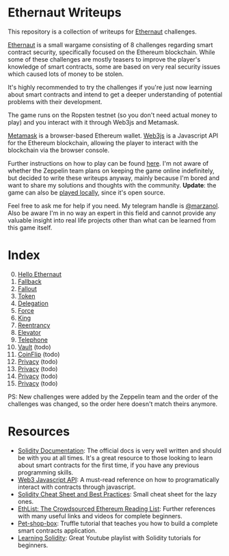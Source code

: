 # Ethernaut Writeups

This repository is a collection of writeups for [Ethernaut](https://ethernaut.zeppelin.solutions/) challenges.

[Ethernaut](https://ethernaut.zeppelin.solutions/) is a small wargame consisting of 8 challenges regarding smart contract security, specifically focused on the Ethereum blockchain. While some of these challenges are mostly teasers to improve the player's knowledge of smart contracts, some are based on very real security issues which caused lots of money to be stolen.

It's highly recommended to try the challenges if you're just now learning about smart contracts and intend to get a deeper understanding of potential problems with their development.

The game runs on the Ropsten testnet (so you don't need actual money to play) and you interact with it through Web3js and Metamask.

[Metamask](https://chrome.google.com/webstore/detail/metamask/nkbihfbeogaeaoehlefnkodbefgpgknn) is a browser-based Ethereum wallet. [Web3js](https://github.com/ethereum/web3.js/) is a Javascript API for the Ethereum blockchain, allowing the player to interact with the blockchain via the browser console.

Further instructions on how to play can be found [here](https://ethernaut.zeppelin.solutions/help). I'm not aware of whether the Zeppelin team plans on keeping the game online indefinitely, but decided to write these writeups anyway, mainly because I'm bored and want to share my solutions and thoughts with the community. **Update**: the game can also be [played locally](https://github.com/OpenZeppelin/ethernaut), since it's open source.

Feel free to ask me for help if you need. My telegram handle is [@marzanol](tg://resolve?domain=marzanol). Also be aware I'm in no way an expert in this field and cannot provide any valuable insight into real life projects other than what can be learned from this game itself.

# Index
0. [Hello Ethernaut](0-hello.md)
1. [Fallback](1-fallback.md)
2. [Fallout](2-fallout.md)
3. [Token](3-token.md)
4. [Delegation](4-delegation.md)
5. [Force](5-force.md)
6. [King](6-king.md)
7. [Reentrancy](7-reentrancy.md)
8. [Elevator](8-elevator.md)
9. [Telephone](9-telephone.md)
10. [Vault](10-vault.md) (todo)
11. [CoinFlip](11-coinflip.md) (todo)
12. [Privacy](12-privacy.md) (todo)
13. [Privacy](13-gatekeeper-1.md) (todo)
14. [Privacy](14-gatekeeper-2.md) (todo)
15. [Privacy](15-naughtcoin.md) (todo)


PS: New challenges were added by the Zeppelin team and the order of the challenges was changed, so the order here doesn't match theirs anymore.

# Resources
* [Solidity Documentation](https://solidity.readthedocs.io/en/develop/):
The official docs is very well written and should be with you at all times. It's a great resource to those looking to learn about smart contracts for the first time, if you have any previous programming skills.
* [Web3 Javascript API](https://github.com/ethereum/wiki/wiki/JavaScript-API):
A must-read reference on how to programatically interact with contracts through javascript.
* [Solidity Cheat Sheet and Best Practices](https://github.com/manojpramesh/solidity-cheatsheet): Small cheat sheet for the lazy ones.
* [EthList: The Crowdsourced Ethereum Reading List](https://github.com/Scanate/EthList): Further references with many useful links and videos for complete beginners.
* [Pet-shop-box](https://github.com/truffle-box/pet-shop-box): Truffle tutorial that teaches you how to build a complete smart contracts application.
* [Learning Solidity](https://www.youtube.com/watch?v=v_hU0jPtLto&list=PL16WqdAj66SCOdL6XIFbke-XQg2GW_Avg): Great Youtube playlist with Solidity tutorials for beginners.
